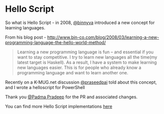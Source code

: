 # Hello Script

So what is Hello Script - in 2008, [@binnyva](https://github.com/binnyva) introduced a new concept for learning languages.

From his blog post - http://www.bin-co.com/blog/2008/03/learning-a-new-programming-language-the-hello-world-method/
> Learning a new programming language is fun – and essential if you want to stay competitive. I try to learn new languages all the time(my latest target is Haskell). As a result, I have a system to make learning new languages easier. This is for people who already know a programming language and want to learn another one.

Recently on a K-MUG.net discussion [@praseedpai](https://github.com/praseedpai) told about this concept, and I wrote a helloscript for PowerShell

Thank you [@Padma Pradeep](https://github.com/developerprofiles) for the PR and associated changes.

You can find more Hello Script implementations [here](https://github.com/praseedpai/HelloScript_files)
